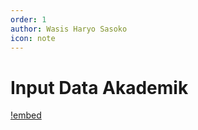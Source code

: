 ```yaml
---
order: 1
author: Wasis Haryo Sasoko
icon: note 
---
```


# Input Data Akademik

[!embed](https://app.tango.us/app/embed/8d0bae09-3830-4501-8f45-020c7136e07f?iframe)

